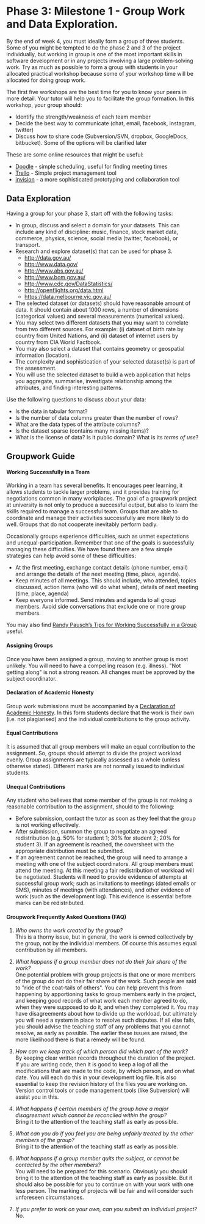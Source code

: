 # Phase 3: Milestone 1 - Group Work and Data Exploration.

By the end of week 4, you must ideally form a group of three students. Some of you might be tempted to do the phase 2 and 3 of the project individually, but working in group is one of the most important skills in software development or in any projects involving a large problem-solving work. Try as much as possible to form a group with students in your allocated practical workshop because some of your workshop time will be allocated for doing group work.

The first five workshops are the best time for you to know your peers in more detail. Your tutor will help you to facilitate the group formation. In this workshop, your group should:
- Identify the strength/weakness of each team member
- Decide the best way to communicate (chat, email, facebook, instagram, twitter)
- Discuss how to share code (Subversion/SVN, dropbox, GoogleDocs, bitbucket). Some of the options will be clarified later

These are some online resources that might be useful:

- [Doodle](http://doodle.com/) - simple scheduling, useful for finding meeting times
- [Trello](https://trello.com/) - Simple project management tool
- [invision](http://www.invisionapp.com/) - a more sophisticated prototyping and collaboration tool

## Data Exploration

Having a group for your phase 3, start off with the following tasks:

- In group, discuss and select a domain for your datasets. This can include any kind of discipline: music, finance, stock market data, commerce, physics, science, social media (twitter, facebook), or transport.
- Research and explore dataset(s) that can be used for phase 3.
  - http://data.gov.au/
  - http://www.data.gov/
  - http://www.abs.gov.au/
  - http://www.bom.gov.au/
  - http://www.cdc.gov/DataStatistics/
  - http://openflights.org/data.html
  - https://data.melbourne.vic.gov.au/
- The selected dataset (or datasets) should have reasonable amount of data. It should contain about 1000 rows, a number of dimensions (categorical values) and several measurements (numerical values).
- You may select two different datasets that you may want to correlate from two different sources. For example: (i) dataset of birth rate by country from United Nations, and (ii) dataset of internet users by country from CIA World Factbook.
- You may also select a dataset that contains geometry or geospatial information (location).
- The complexity and sophistication of your selected dataset(s) is part of the assessment.
- You will use the selected dataset to build a web application that helps you aggregate, summarise, investigate relationship among the attributes, and finding interesting patterns.

Use the following questions to discuss about your data:

- Is the data in tabular format?
- Is the number of data columns greater than the number of rows?
- What are the data types of the attribute columns?
- Is the dataset sparse (contains many missing items)?
- What is the license of data? Is it public domain? What is its *terms of use*?

## Groupwork Guide

#### Working Successfully in a Team
Working in a team has several benefits. It encourages peer learning, it allows students to tackle larger problems, and it provides training for negotiations common in many workplaces. The goal of a groupwork project at university is not only to produce a successful output, but also to learn the skills required to manage a successful team. Groups that are able to coordinate and manage their activities successfully are more likely to do well. Groups that do not cooperate inevitably perform badly.

Occasionally groups experience difficulties, such as unmet expectations and unequal-participation. Remember that one of the goals is successfully managing these difficulties. We have found there are a few simple strategies can help avoid some of these difficulties:

- At the first meeting, exchange contact details (phone number, email) and arrange the details of the next meeting (time, place, agenda).
- Keep minutes of all meetings. This should include, who attended, topics discussed, action items (who will do what when), details of next meeting (time, place, agenda)
- Keep everyone informed. Send minutes and agenda to all group members. Avoid side conversations that exclude one or more group members.

You may also find [Randy Pausch’s Tips for Working Successfully in a Group](http://www.cs.cmu.edu/~pausch/Randy/tipoForGroups.html) useful.

#### Assigning Groups

Once you have been assigned a group, moving to another group is most unlikely. You will need to have a compelling reason (e.g. illness). "Not getting along" is not a strong reason. All changes must be approved by the subject coordinator.

#### Declaration of Academic Honesty

Group work submissions must be accompanied by a [Declaration of Academic Honesty](assets/declaration-of-academic-honesty.pdf). In this form students declare that the work is their own (i.e. not plagiarised) and the individual contributions to the group activity.

####  Equal Contributions

It is assumed that all group members will make an equal contribution to the assignment. So, groups should attempt to divide the project workload evenly. Group assignments are typically assessed as a whole (unless otherwise stated). Different marks are not normally issued to individual students.

####  Unequal Contributions
Any student who believes that some member of the group is not making a reasonable contribution to the assignment, should to the following:

- Before submission, contact the tutor as soon as they feel that the group is not working effectively.
- After submission, summon the group to negotiate an agreed redistribution (e.g. 50% for student 1; 30% for student 2; 20% for student 3). If an agreement is reached, the coversheet with the appropriate distribution must be submitted.
- If an agreement cannot be reached, the group will need to arrange a meeting with one of the subject coordinators. All group members must attend the meeting. At this meeting a fair redistribution of workload will be negotiated. Students will need to provide evidence of attempts at successful group work; such as invitations to meetings (dated emails or SMS), minutes of meetings (with attendances), and other evidence of work (such as the development log). This evidence is essential before marks can be redistributed.

#### Groupwork Frequently Asked Questions (FAQ)

1. *Who owns the work created by the group?*<br />This is a thorny issue, but in general, the work is owned collectively by the group, not by the individual members. Of course this assumes equal contribution by all members.

2. *What happens if a group member does not do their fair share of the work?*<br />One potential problem with group projects is that one or more members of the group do not do their fair share of the work. Such people are said to "ride of the coat-tails of others". You can help prevent this from happening by apportioning tasks to group members early in the project, and keeping good records of what work each member agreed to do, when they were supposed to do it, and when they completed it. You may have disagreements about how to divide up the workload, but ultimately you will need a system in place to resolve such disputes. If all else fails, you should advise the teaching staff of any problems that you cannot resolve, as early as possible. The earlier these issues are raised, the more likelihood there is that a remedy will be found.

3. *How can we keep track of which person did which part of the work?*<br />By keeping clear written records throughout the duration of the project. If you are writing code, then it is good to keep a log of all the modifications that are made to the code, by which person, and on what date. You will each do this in your development log file. It is also essential to keep the revision history of the files you are working on. Version control tools or code management tools (like Subversion) will assist you in this.

4. *What happens if certain members of the group have a major disagreement which cannot be reconciled within the group?*<br />Bring it to the attention of the teaching staff as early as possible.

5. *What can you do if you feel you are being unfairly treated by the other members of the group?*<br />Bring it to the attention of the teaching staff as early as possible.

6. *What happens if a group member quits the subject, or cannot be contacted by the other members?*<br />You will need to be prepared for this scenario. Obviously you should bring it to the attention of the teaching staff as early as possible. But it should also be possible for you to continue on with your work with one less person. The marking of projects will be fair and will consider such unforeseen circumstances.

7. *If you prefer to work on your own, can you submit an individual project?*<br />No.



